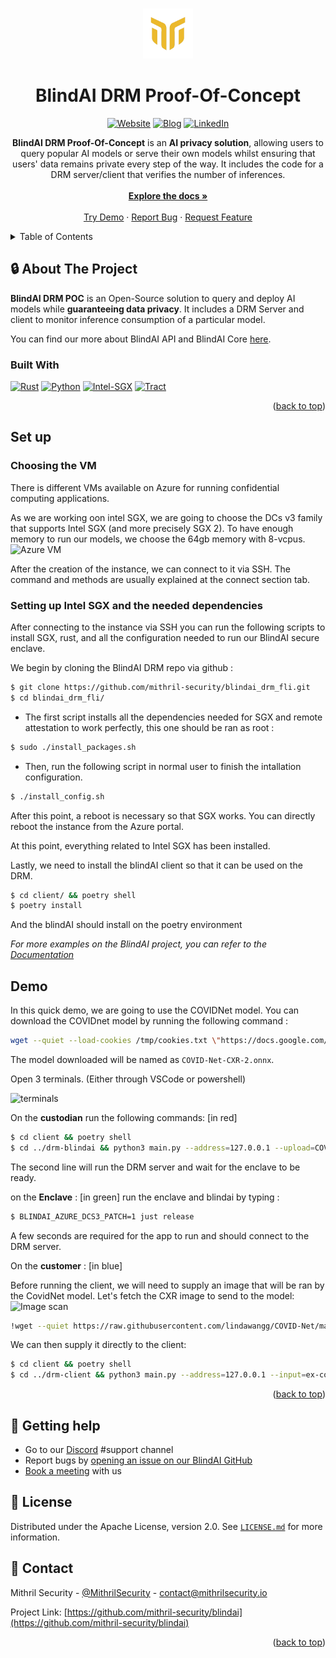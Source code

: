 <a name="readme-top"></a>



<!-- PROJECT LOGO -->
<br />
<div align="center">
  <a href="https://github.com/mithril-security/blindai">
    <img src="https://github.com/mithril-security/blindai/raw/main/docs/assets/logo.png" alt="Logo" width="80" height="80">
  </a>

<h1 align="center">BlindAI DRM Proof-Of-Concept</h1>

[![Website][website-shield]][website-url]
[![Blog][blog-shield]][blog-url]
[![LinkedIn][linkedin-shield]][linkedin-url]

  <p align="center">
    <b>BlindAI DRM Proof-Of-Concept</b> is an <b>AI privacy solution</b>, allowing users to query popular AI models or serve their own models whilst ensuring that users' data remains private every step of the way.
    It includes the code for a DRM server/client that verifies the number of inferences. 
	<br /><br />
    <a href="https://blindai.mithrilsecurity.io/en/latest"><strong>Explore the docs »</strong></a>
    <br />
    <br />
    <a href="https://blindai.mithrilsecurity.io/en/latest/docs/getting-started/quick-tour/">Try Demo</a>
    ·
    <a href="https://github.com/mithril-security/blindai/issues">Report Bug</a>
    ·
    <a href="https://github.com/mithril-security/blindai/issues">Request Feature</a>
  </p>
</div>



<!-- TABLE OF CONTENTS -->
<details>
  <summary>Table of Contents</summary>
  <ol>
    <li>
      <a href="#-about-the-project">About The Project</a>
      <ul>
        <li><a href="#built-with">Built With</a></li>
      </ul>
    </li>
    <li>
      <a href="#-Set-up">Set up</a>
    </li>
    <li><a href="#-usage">Usage</a></li>
    <li><a href="#-getting-help">Getting Help</a></li>
    <li><a href="#-license">License</a></li>
    <li><a href="#-contact">Contact</a></li>
  </ol>
</details>

<!-- ABOUT THE PROJECT -->
## 🔒 About The Project

**BlindAI DRM POC** is an Open-Source solution to query and deploy AI models while **guaranteeing data privacy**. It includes a DRM Server and client to monitor inference consumption of a particular model.



You can find our more about BlindAI API and BlindAI Core [here](https://blindai.mithrilsecurity.io/en/latest/docs/getting-started/blindai_structure/).

### Built With 

[![Rust][Rust]][Rust-url] [![Python][Python]][Python-url] [![Intel-SGX][Intel-SGX]][Intel-sgx-url] [![Tract][Tract]][tract-url]

<p align="right">(<a href="#readme-top">back to top</a>)</p>

<!-- GETTING STARTED -->
## Set up

### Choosing the VM
There is different VMs available on Azure for running confidential computing applications. 

As we are working oon intel SGX, we are going to choose the DCs v3 family that supports Intel SGX (and more precisely SGX 2). To have enough memory to run our models, we choose the 64gb memory with 8-vcpus.
![Azure VM](https://github.com/mithril-security/blindai_drm_fli/blob/main/docs/assets/set_up.png)

After the creation of the instance, we can connect to it via SSH. The command and methods are usually explained at the  connect section tab.

### Setting up Intel SGX and the needed dependencies 
After connecting to the instance via SSH you can run the following scripts to install SGX, rust, and all the configuration needed to run our BlindAI secure enclave. 

We begin by cloning the BlindAI DRM repo via github :
```bash
$ git clone https://github.com/mithril-security/blindai_drm_fli.git
$ cd blindai_drm_fli/
```

- The first script installs all the dependencies needed for SGX and remote attestation to work perfectly, this one should be ran as root : 
```bash 
$ sudo ./install_packages.sh
``` 

- Then, run the following script in normal user to finish the intallation configuration.
```bash
$ ./install_config.sh
```

After this point, a reboot is necessary so that SGX works. You can directly reboot the instance from the Azure portal. 


<!-- - Usual dependencies
```bash 
sudo apt-get install -y libcurl4 libssl1.1 make cmake jq pkg-config libssl-dev protobuf-compiler curl gnupg software-properties-common
```

- Rust and its set-up
```bash
# install rust
curl --proto '=https' --tlsv1.2 -sSf https://sh.rustup.rs | sh

# Changing default to nightly
rustup default nightly
rustup target add x86_64-fortanix-unknown-sgx --toolchain nightly
```

- Installing intel SGX dependencies and fortanix
```bash
# Intel SGX 
echo "deb https://download.01.org/intel-sgx/sgx_repo/ubuntu $(lsb_release -cs) main" | sudo tee -a /etc/apt/sources.list.d/intel-sgx.list >/dev/null 

curl -sSL "https://download.01.org/intel-sgx/sgx_repo/ubuntu/intel-sgx-deb.key" | sudo apt-key add - 

sudo apt-get update

sudo apt-get install -y sgx-aesm-service libsgx-aesm-launch-plugin

# Fortanix & Just
cargo install fortanix-sgx-tools ftxsgx-simulator sgxs-tools --git https://github.com/mithril-security/rust-sgx --branch sim-mode

curl --proto '=https' --tlsv1.2 -sSf https://just.systems/install.sh | sudo bash -s -- --to /usr/bin

# Azure DCAP client
sudo apt-get remove -y libsgx-dcap-default-qpl 
curl -sSL https://packages.microsoft.com/keys/microsoft.asc | sudo apt-key add -
sudo add-apt-repository "https://packages.microsoft.com/ubuntu/20.04/prod"
sudo apt-get update && sudo apt-get install -y az-dcap-client
sudo ln -s /usr/lib/libdcap_quoteprov.so /usr/lib/x86_64-linux-gnu/libdcap_quoteprov.so.1
``` -->
At this point, everything related to Intel SGX has been installed. 

Lastly, we need to install the blindAI client so that it can be used on the DRM. 
```bash
$ cd client/ && poetry shell
$ poetry install
``` 
And the blindAI should install on the poetry environment

_For more examples on the BlindAI project, you can refer to the [Documentation](https://blindai.mithrilsecurity.io/en/latest/)_

## Demo

In this quick demo, we are going to use the COVIDNet model. 
You can download the COVIDnet model by running the following command : 
```bash
wget --quiet --load-cookies /tmp/cookies.txt \"https://docs.google.com/uc?export=download&confirm=$(wget --quiet --save-cookies /tmp/cookies.txt --keep-session-cookies --no-check-certificate 'https://docs.google.com/uc?export=download&id=1Rzl_XpV_kBw-lzu_5xYpc8briFd7fjvc' -O- | sed -rn 's/.*confirm=([0-9A-Za-z_]+).*/\\1\\n/p')&id=1Rzl_XpV_kBw-lzu_5xYpc8briFd7fjvc\" -O COVID-Net-CXR-2.onnx && rm -rf /tmp/cookies.txt"
```

The model downloaded will be named as `COVID-Net-CXR-2.onnx`.

Open 3 terminals.
(Either through VSCode or powershell)

![terminals](https://github.com/mithril-security/blindai_drm_fli/blob/main/docs/assets/fli_1.png)

On the **custodian** run the following commands: [in red]
```bash
$ cd client && poetry shell
$ cd ../drm-blindai && python3 main.py --address=127.0.0.1 --upload=COVID-Net-CXR-2.onnx
```

The second line will run the DRM server and wait for the enclave to be ready.
	

on the **Enclave** : [in green] 
	run the enclave and blindai by typing : 
```bash
$ BLINDAI_AZURE_DCS3_PATCH=1 just release 
```
A few seconds are required for the app to run and should connect to the DRM server. 
	
On the **customer** : [in blue]

Before running the client, we will need to supply an image that will be ran by the CovidNet model. 
Let's fetch the CXR image to send to the model: 
![Image scan](https://raw.githubusercontent.com/lindawangg/COVID-Net/master/assets/ex-covid.jpeg)

```bash
!wget --quiet https://raw.githubusercontent.com/lindawangg/COVID-Net/master/assets/ex-covid.jpeg
```

We can then supply it directly to the client:

```bash
$ cd client && poetry shell
$ cd ../drm-client && python3 main.py --address=127.0.0.1 --input=ex-covid.jpeg
```




<p align="right">(<a href="#readme-top">back to top</a>)</p>

<!-- GETTING HELP -->
## 🙋 Getting help

* Go to our [Discord](https://discord.com/invite/TxEHagpWd4) #support channel
* Report bugs by [opening an issue on our BlindAI GitHub](https://github.com/mithril-security/blindai/issues)
* [Book a meeting](https://calendly.com/contact-mithril-security/15mins?month=2023-03) with us


<!-- LICENSE -->
## 📜 License

Distributed under the Apache License, version 2.0. See [`LICENSE.md`](https://www.apache.org/licenses/LICENSE-2.0) for more information.


<!-- CONTACT -->
## 📇 Contact

Mithril Security - [@MithrilSecurity](https://twitter.com/MithrilSecurity) - contact@mithrilsecurity.io

Project Link: [https://github.com/mithril-security/blindai](https://github.com/mithril-security/blindai)

<p align="right">(<a href="#readme-top">back to top</a>)</p>

<!-- MARKDOWN LINKS & IMAGES -->
<!-- https://github.com/alexandresanlim/Badges4-README.md-Profile#-blog- -->
[contributors-shield]: https://img.shields.io/github/contributors/mithril-security/blindai.svg?style=for-the-badge
[contributors-url]: https://github.com/mithril-security/blindai/graphs/contributors
[forks-shield]: https://img.shields.io/github/forks/mithril-security/blindai.svg?style=for-the-badge
[forks-url]: https://github.com/mithril-security/blindai/network/members
[stars-shield]: https://img.shields.io/github/stars/mithril-security/blindai.svg?style=for-the-badge
[stars-url]: https://github.com/mithril-security/blindai/stargazers
[issues-shield]: https://img.shields.io/github/issues/mithril-security/blindai.svg?style=for-the-badge
[issues-url]: https://github.com/mithril-security/blindai/issues
[license-shield]: https://img.shields.io/github/license/mithril-security/blindai.svg?style=for-the-badge
[license-url]: https://github.com/mithril-security/blindai/blob/master/LICENSE.txt
[linkedin-shield]: https://img.shields.io/badge/LinkedIn-0077B5?style=for-the-badge&logo=linkedin&logoColor=white&colorB=555
[linkedin-url]: https://www.linkedin.com/company/mithril-security-company/
[website-url]: https://www.mithrilsecurity.io
[website-shield]: https://img.shields.io/badge/website-000000?style=for-the-badge&colorB=555
[blog-url]: https://blog.mithrilsecurity.io/
[blog-shield]: https://img.shields.io/badge/Blog-000?style=for-the-badge&logo=ghost&logoColor=yellow&colorB=555
[product-screenshot]: images/screenshot.png
[Python]: https://img.shields.io/badge/Python-FFD43B?style=for-the-badge&logo=python&logoColor=blue
[Python-url]: https://www.python.org/
[Rust]: https://img.shields.io/badge/rust-FFD43B?style=for-the-badge&logo=rust&logoColor=black
[Rust-url]: https://www.rust-lang.org/fr
[Intel-SGX]: https://img.shields.io/badge/SGX-FFD43B?style=for-the-badge&logo=intel&logoColor=black
[Intel-sgx-url]: https://www.intel.fr/content/www/fr/fr/architecture-and-technology/software-guard-extensions.html
[Tract]: https://img.shields.io/badge/Tract-FFD43B?style=for-the-badge
[tract-url]: https://github.com/mithril-security/tract/tree/6e4620659837eebeaba40ab3eeda67d33a99c7cf

<!-- Done using https://github.com/othneildrew/Best-README-Template -->
